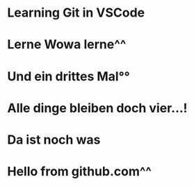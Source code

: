 # Learning Git in VSCode
# Lerne Wowa lerne^^
# Und ein drittes Mal°°
# Alle dinge bleiben doch vier...!
# Da ist noch was

# Hello from github.com^^
